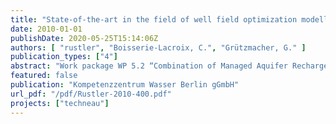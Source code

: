 ```yaml
---
title: "State-of-the-art in the field of well field optimization modelling"
date: 2010-01-01
publishDate: 2020-05-25T15:14:06Z
authors: [ "rustler", "Boisserie-Lacroix, C.", "Grützmacher, G." ]
publication_types: ["4"]
abstract: "Work package WP 5.2 “Combination of Managed Aquifer Recharge (MAR) and adjusted conventional treatment processes for an Integrated Water Resources Management“ within the European Project TECHNEAU (“Technology enabled universal access to safe water”) investigates bank filtration (BF) + post-treatment as a MAR technique to provide sustainable and safe drinking water supply to developing and newly industrialised countries. One of the tasks within the project was the identification of state-of-the-art tools in the field of well field optimization modelling. Most of the currently used tools are process-driven simulation models like MODFLOW or FEFLOW. These are sometimes also combined with optimization models to reduce the computational demand and are utilized as strategic planning tools for water supply managers. However, in case of optimizing well field operation (i) under relatively constant boundary conditions and (ii) enough field data (temporal and spatial resolution dependent of the dynamics of the state parameter of interest, e.g. groundwater table, contaminant concentrations) data-driven approaches like support vector machines (SVM) can be used instead. If the water manager’s key interest is only a good predictive capability in combination with low computational demand, the application of this approach is more goal-orientated to simulate the dynamics of well field performance indicators efficiently. The contents of this report were presented to possible end-users, experts from Berliner Wasserbetriebe and Veolia. In agreement with their recommendations it was decided to focus further research within TECHNEAU on the empirical, data driven modelling approach. The selected approach is currently tested in the framework of a diploma thesis for a Berlin waterworks with the objective to analyse available production and observation well hydrographs by using modern statistical methods like principal component analysis and SVM (www.support-vector-machines.org)."
featured: false
publication: "Kompetenzzentrum Wasser Berlin gGmbH"
url_pdf: "/pdf/Rustler-2010-400.pdf"
projects: ["techneau"]
---
```


